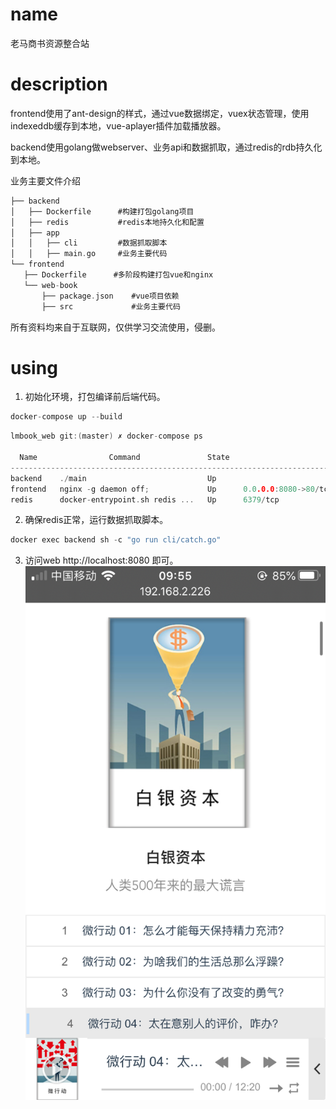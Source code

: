 # name
老马商书资源整合站

# description
frontend使用了ant-design的样式，通过vue数据绑定，vuex状态管理，使用indexeddb缓存到本地，vue-aplayer插件加载播放器。

backend使用golang做webserver、业务api和数据抓取，通过redis的rdb持久化到本地。

业务主要文件介绍
 ```c
├── backend     
│   ├── Dockerfile      #构建打包golang项目
│   ├── redis           #redis本地持久化和配置
│   ├── app             
│   │   ├── cli         #数据抓取脚本
│   │   ├── main.go     #业务主要代码
└── frontend           
    ├── Dockerfile      #多阶段构建打包vue和nginx
    └── web-book        
        ├── package.json    #vue项目依赖
        ├── src             #业务主要代码
 ```

所有资料均来自于互联网，仅供学习交流使用，侵删。

# using
1. 初始化环境，打包编译前后端代码。
```c
docker-compose up --build

```

```c
lmbook_web git:(master) ✗ docker-compose ps

  Name                Command               State                      Ports                    
------------------------------------------------------------------------------------------------
backend    ./main                           Up                                                  
frontend   nginx -g daemon off;             Up      0.0.0.0:8080->80/tcp, 0.0.0.0:8081->8081/tcp
redis      docker-entrypoint.sh redis ...   Up      6379/tcp     
```

2. 确保redis正常，运行数据抓取脚本。
```c
docker exec backend sh -c "go run cli/catch.go"
```


3. 访问web http://localhost:8080 即可。
![img.png](img.png)